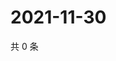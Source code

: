 # 2021-11-30

共 0 条

<!-- BEGIN WEIBO -->
<!-- 最后更新时间 Tue Nov 30 2021 17:00:39 GMT+0800 (China Standard Time) -->

<!-- END WEIBO -->
